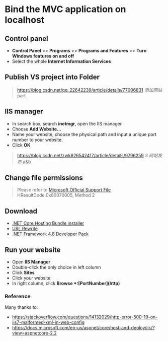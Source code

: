 # Bind the MVC application on localhost

## Control panel

- **Control Panel** >> **Programs** >> **Programs and Features** >> **Turn Windows features on and off**
- Select the whole **Internet Information Services**

## Publish VS project into **Folder**
> https://blog.csdn.net/qq_22642239/article/details/77006831 *添加网站* part.
## IIS manager

- In search box, search **inetmgr**, open the IIS manager
- Choose **Add Website...** 
- Name your website, choose the physical path and input a unique port number to your website.
- Click **OK**
> https://blog.csdn.net/zwk626542417/article/details/9796259 *3.网站发布* a&b

## Change file permissions
> Please refer to [Microsoft Official Support File](https://support.microsoft.com/en-us/help/942055/http-error-500-19-error-when-you-open-an-iis-7-0-webpage) HResultCode:0x80070005, Method 2

## Download 
- [.NET Core Hosting Bundle installer](https://www.microsoft.com/net/permalink/dotnetcore-current-windows-runtime-bundle-installer)
- [URL Rewrite](https://www.iis.net/downloads/microsoft/url-rewrite)
- [.NET Framework 4.8 Developer Pack](https://dotnet.microsoft.com/download/thank-you/net48-developer-pack)

## Run your website
- Open **IIS Manager**
- Double-click the only choice in left column
- Click **Sites**
- Click your website
- In right column, click **Browse \*:\[PortNumber](http)**


### Reference
Many thanks to:
- https://stackoverflow.com/questions/14132029/http-error-500-19-on-iis7-malformed-xml-in-web-config
- https://docs.microsoft.com/en-us/aspnet/core/host-and-deploy/iis/?view=aspnetcore-2.2
